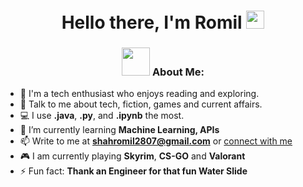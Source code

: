 <h1 align="center">Hello there, I'm Romil <img src="https://github.com/TheDudeThatCode/TheDudeThatCode/blob/master/Assets/Hi.gif" width="29px"></h1>

<p align="center"> 
</p>
<h3 align="center"> <img src="https://github.com/TheDudeThatCode/TheDudeThatCode/blob/master/Assets/Developer.gif" width="45px"> About Me: </h3>

- 🏦 I'm a tech enthusiast who enjoys reading and exploring.
- 💬 Talk to me about tech, fiction, games and current affairs.
- 💻 I use **.java**, **.py**, and **.ipynb** the most.
- 🌱 I’m currently learning **Machine Learning, APIs**
- 📫 Write to me at **shahromil2807@gmail.com** or [connect with me](#contact)
- 🎮 I am currently playing **Skyrim**, **CS-GO** and **Valorant**
- ⚡ Fun fact: **Thank an Engineer for that fun Water Slide**

<br>

